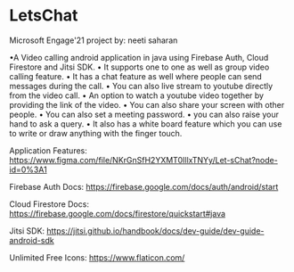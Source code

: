 # LetsChat
Microsoft Engage'21 project by: neeti saharan



•A Video calling android application in java using Firebase Auth, Cloud
Firestore and Jitsi SDK.
• It supports one to one as well as group video calling feature.
• It has a chat feature as well where people can send messages during the call.
• You can also live stream to youtube directly from the video call.
• An option to watch a youtube video together by providing the link of the video.
• You can also share your screen with other people.
• You can also set a meeting password.
• you can also raise your hand to ask a query.
• It also has a white board feature which you can use to write or draw anything with the finger touch.

Application Features: https://www.figma.com/file/NKrGnSfH2YXMT0IllxTNYy/Let-sChat?node-id=0%3A1

Firebase Auth Docs: https://firebase.google.com/docs/auth/android/start

Cloud Firestore Docs: https://firebase.google.com/docs/firestore/quickstart#java

Jitsi SDK: https://jitsi.github.io/handbook/docs/dev-guide/dev-guide-android-sdk

Unlimited Free Icons: https://www.flaticon.com/


